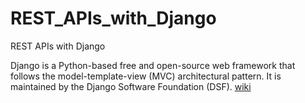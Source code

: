# REST_APIs_with_Django

REST APIs with Django

Django is a Python-based free and open-source web framework that follows the model-template-view (MVC) architectural pattern. It is maintained by the Django Software Foundation (DSF). [wiki](https://en.wikipedia.org/wiki/Django_(web_framework))